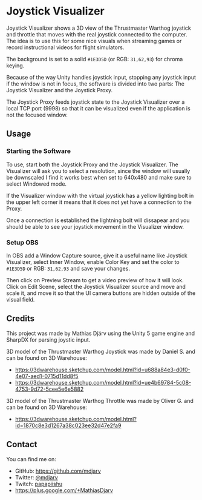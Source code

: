 # Joystick Visualizer

Joystick Visualizer shows a 3D view of the Thrustmaster Warthog joystick and throttle that moves with the real joystick connected to the computer. The idea is to use this for some nice visuals when streaming games or record instructional videos for flight simulators.

The background is set to a solid ```#1E3D5D``` (or RGB: ```31,62,93```) for chroma keying.

Because of the way Unity handles joystick input, stopping any joystick input if the window is not in focus, the software is divided into two parts: The Joystick Visualizer and the Joystick Proxy.

The Joystick Proxy feeds joystick state to the Joystick Visualizer over a local TCP port (9998) so that it can be visualized even if the application is not the focused window.

## Usage

### Starting the Software

To use, start both the Joystick Proxy and the Joystick Visualizer. The Visualizer will ask you to select a resolution, since the window will usually be downscaled I find it works best when set to 640x480 and make sure to select Windowed mode.

If the Visualizer window with the virtual joystick has a yellow lighting bolt in the upper left corner it means that it does not yet have a connection to the Proxy.

Once a connection is established the lightning bolt will dissapear and you should be able to see your joystick movement in the Visualizer window.

### Setup OBS

In OBS add a Window Capture source, give it a useful name like Joystick Visualizer, select Inner Window, enable Color Key and set the color to ```#1E3D5D``` or RGB: ```31,62,93``` and save your changes.

Then click on Preview Stream to get a video preview of how it will look. Click on Edit Scene, select the Joystick Visualizer source and move and scale it, and move it so that the UI camera buttons are hidden outside of the visual field.

## Credits

This project was made by Mathias Djärv using the Unity 5 game engine and SharpDX for parsing joystic input.

3D model of the Thrustmaster Warthog Joystick was made by Daniel S. and can be found on 3D Warehouse:

* https://3dwarehouse.sketchup.com/model.html?id=u688a84e3-d0f0-4e07-aed1-0715d11dd8f5
* https://3dwarehouse.sketchup.com/model.html?id=ue4b69784-5c08-4753-9d72-5cee5e6e5882

3D model of the Thrustmaster Warthog Throttle was made by Oliver G. and can be found on 3D Warehouse:

* https://3dwarehouse.sketchup.com/model.html?id=1870c8e3d1267a38c023ee32d47e2fa9

## Contact

You can find me on:

* GitHub: https://github.com/mdjarv
* Twitter: [@mdjarv](https://twitter.com/mdjarv "@mdjarv on twitter")
* Twitch: [papapiishu](http://www.twitch.tv/papapiishu "papapiishu on Twitch")
* https://plus.google.com/+MathiasDjarv